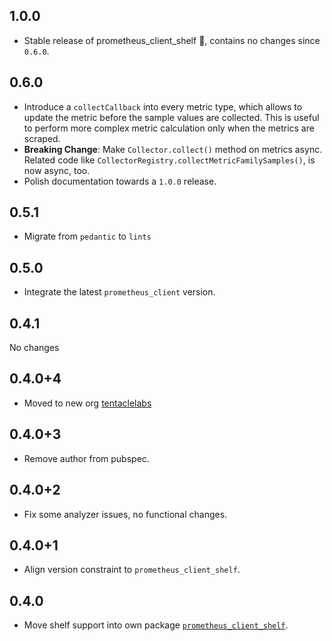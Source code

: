 ## 1.0.0

- Stable release of prometheus_client_shelf 🎉, contains no changes since `0.6.0`.

## 0.6.0

- Introduce a `collectCallback` into every metric type, which allows to update the metric before the sample values are
  collected. This is useful to perform more complex metric calculation only when the metrics are scraped.
- **Breaking Change**: Make `Collector.collect()` method on metrics async. Related code
  like `CollectorRegistry.collectMetricFamilySamples()`, is now async, too.
- Polish documentation towards a `1.0.0` release.

## 0.5.1

- Migrate from `pedantic` to `lints`

## 0.5.0

- Integrate the latest `prometheus_client` version.

## 0.4.1

No changes

## 0.4.0+4

- Moved to new org [tentaclelabs](https://github.com/tentaclelabs)

## 0.4.0+3

- Remove author from pubspec.

## 0.4.0+2

- Fix some analyzer issues, no functional changes.

## 0.4.0+1

- Align version constraint to `prometheus_client_shelf`.

## 0.4.0

- Move shelf support into own package [`prometheus_client_shelf`](https://pub.dev/packages/prometheus_client).
